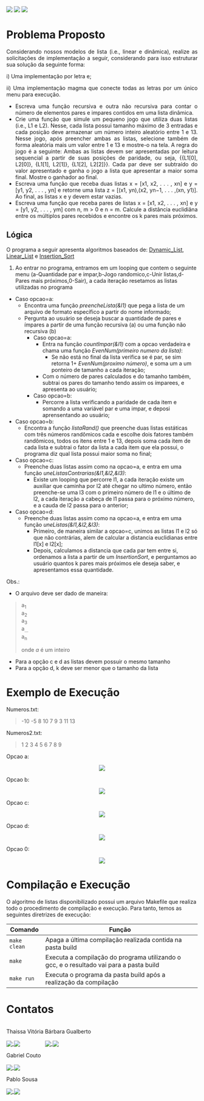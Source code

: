 <div style="display: inline-block;">
<img src="https://img.shields.io/badge/C-00599C?style=for-the-badge&logo=c&logoColor=white"/> 
<img src="https://img.shields.io/badge/Visual_Studio_Code-0078D4?style=for-the-badge&logo=visual%20studio%20code&logoColor=white"/> 
<img src="https://img.shields.io/badge/Ubuntu-E95420?style=for-the-badge&logo=ubuntu&logoColor=white"/> 
</a> 
</div>

# Problema Proposto
<div align="justify">
Considerando nossos modelos de lista (i.e., linear e dinâmica), realize as solicitações de implementação a seguir, considerando para isso estruturar sua solução da seguinte forma: 
  <p></p>
  <p>i) Uma implementação por letra e; </p>
  <p>ii) Uma implementação magma que conecte todas as letras por um único menu para execução.</p>
<ul style="none">
<li> Escreva uma função recursiva e outra não recursiva para contar o número de elementos pares e impares contidos em uma lista dinâmica. </li>
 
 <li>Crie uma função que simule um pequeno jogo que utiliza duas listas (i.e., L1 e L2). Nesse, cada lista possui tamanho máximo de 3 entradas e cada posição deve armazenar um número inteiro aleatório entre 1 e 13. Nesse jogo, após preencher ambas as listas, selecione também de forma aleatória mais um valor entre 1 e 13 e mostre-o na tela. A regra do jogo é a seguinte: Ambas as listas devem ser apresentadas por leitura sequencial a partir de suas posições de paridade, ou seja, {{L1[0], L2[0]}, {L1[1], L2[1]}, {L1[2], L2[2]}}. Cada par deve ser subtraído do valor apresentado e ganha o jogo a lista que apresentar a maior soma final. Mostre o ganhador ao final.</li>
 
 <li>Escreva uma função que receba duas listas x = [x1, x2, . . . , xn] e y = [y1, y2, . . . , yn] e retorne uma lista z = [(x1, yn),(x2, yn−1, . . . ,(xn, y1)]. Ao final, as listas x e y devem estar vazias.</li>
 
 <li>Escreva uma função que receba pares de listas x = [x1, x2, . . . , xn] e y = [y1, y2, . . . , ym] com n, m > 0 e n = m. Calcule a distância euclidiâna entre os múltiplos pares recebidos e encontre os k pares mais próximos.</li>
  </ul>
</div>

## Lógica
O programa a seguir apresenta algoritmos baseados de: [Dynamic_List](https://github.com/mpiress/dynamic_list.git), [Linear_List](https://github.com/mpiress/linear_list.git) e [Insertion_Sort](https://github.com/mpiress/InsertionSort.git)      
       
1) Ao entrar no programa, entramos em um looping que contem o seguinte menu (a-Quantidade par e impar,b-Jogo randomico,c-Unir listas,d-Pares mais próximos,0-Sair), a cada iteração resetamos as listas utilizadas no programa         
- Caso opcao=a:
  - Encontra uma função *preencheLista(&l1)* que pega a lista de um arquivo de formato específico a partir do nome informado;      
  - Pergunta ao usuário se deseja buscar a quantidade de pares e ímpares a partir de uma função recursiva (a) ou uma função não recursiva (b)     
    - Caso opcao=a:
      - Entra na função *countImpar(&l1)* com a opcao verdadeira e chama uma função *EvenNum(primeiro numero da lista)*:
        - Se não está no final da lista verifica se é par, se sim retorna 1+ *EvenNum(proximo número)*, e soma um a um ponteiro de tamanho a cada iteração;     
      - Com o número de pares calculados e do tamanho também, subtrai os pares do tamanho tendo assim os ímparees, e apresenta ao usuário;     
    - Caso opcao=b:
      - Percorre a lista verificando a paridade de cada item e somando a uma variável par e uma impar, e deposi aprensentando ao usuário;     
- Caso opcao=b:
  - Encontra a função *listaRand()* que preenche duas listas estáticas com três números randômicos cada e escolhe dois fatores também randômicos, todos os itens entre 1 e 13, depois soma cada item de cada lista e subtrai o fator da lista a cada item que ela possui, o programa diz qual lista possui maior soma no final;    
- Caso opcao=c:
  - Preenche duas listas assim como na opcao=a, e entra em uma função *uneListasContrarias(&l1,&l2,&l3)*:
    - Existe um looping que percorre l1, a cada iteração existe um auxiliar que caminha por l2 até chegar no ultimo número, então preenche-se uma l3 com o primeiro número de l1 e o último de l2, a cada iteração a cabeça de l1 passa para o próximo número, e a cauda de l2 passa para o anterior;
- Caso opcao=d:
  - Preenche duas listas assim como na opcao=a, e entra em uma função *uneListas(&l1,&l2,&l3)*:
    - Primeiro, de maneira similar a opcao=c, unimos as listas l1 e l2 só que não contrárias, alem de calcular a distancia euclidianas entre l1[x] e l2[x];     
    - Depois, calculamos a distancia que cada par tem entre si, ordenamos a lista a partir de um *InsertionSort*, e perguntamos ao usuário quantos k pares mais próximos ele deseja saber, e apresentamos essa quantidade.      

Obs.:    
- O arquivo deve ser dado de maneira:
>a<sub>1</sub><br>
>a<sub>2</sub><br>
>a<sub>3</sub><br>
>a<sub>...</sub><br>
>a<sub>n</sub><br>
>
>onde *a* é um inteiro
- Para a opção c e d as listas devem possuir o mesmo tamanho       
- Para a opção d, k deve ser menor que o tamanho da lista

# Exemplo de Execução
Numeros.txt:
> -10
> -5
> 8
> 10
> 7
> 9
> 3
> 11
> 13

Numeros2.txt:
> 1
> 2
> 3
> 4
> 5
> 6
> 7
> 8
> 9

Opcao a:
<p align="center">
	<img src="img/exemplo_exec_a.jpg"/> 
</p> 

Opcao b:
<p align="center">
	<img src="img/exemplo_exec_b.jpg"/> 
</p> 

Opcao c:
<p align="center">
	<img src="img/exemplo_exec_c.jpg"/> 
</p> 

Opcao d:
<p align="center">
	<img src="img/exemplo_exec_d.jpg"/> 
</p> 

Opcao 0:
<p align="center">
	<img src="img/exemplo_exec_0.jpg"/> 
</p> 

# Compilação e Execução

O algoritmo de listas disponibilizado possui um arquivo Makefile que realiza todo o procedimento de compilação e execução. Para tanto, temos as seguintes diretrizes de execução:

| Comando                |  Função                                                                                           |
| -----------------------| ------------------------------------------------------------------------------------------------- |
|  `make clean`          | Apaga a última compilação realizada contida na pasta build                                        |
|  `make`                | Executa a compilação do programa utilizando o gcc, e o resultado vai para a pasta build           |
|  `make run`            | Executa o programa da pasta build após a realização da compilação                                 |

# Contatos

<div style="display: inline-block;">
 <p align="justify"> Thaissa Vitória</p>
<a href="https://t.me/thaissadaldegan">
<img align="center" src="https://img.shields.io/badge/Telegram-2CA5E0?style=for-the-badge&logo=telegram&logoColor=white"/> 
</a>

<a href="https://www.linkedin.com/in/thaissa-vitoria-daldegan-6a84b9153/">
<img align="center" src="https://img.shields.io/badge/LinkedIn-0077B5?style=for-the-badge&logo=linkedin&logoColor=white"/>
</a>

</div>


<div style="display: inline-block;">
 <p align="justify">Bárbara Gualberto</p>
<a href="https://t.me/barbrinas">
<img align="center" src="https://img.shields.io/badge/Telegram-2CA5E0?style=for-the-badge&logo=telegram&logoColor=white"/> 
</a>

<a href="https://www.linkedin.com/in/barbara-gualberto/">
<img align="center" src="https://img.shields.io/badge/LinkedIn-0077B5?style=for-the-badge&logo=linkedin&logoColor=white"/>
</a>

</div>


 <div>
<p align="justify"> Gabriel Couto</p>
<a href="https://t.me/Couto1411">
<img align="center" src="https://img.shields.io/badge/Telegram-2CA5E0?style=for-the-badge&logo=telegram&logoColor=white"/> 

<a href="https://www.linkedin.com/in/gabriel-couto-582060200">
<img align="center" src="https://img.shields.io/badge/LinkedIn-0077B5?style=for-the-badge&logo=linkedin&logoColor=white"/>
</a>
</div>
  
  <div>
<p align="justify"> Pablo Sousa</p>
<a href="https://t.me/Pabloss_07">
<img align="center" src="https://img.shields.io/badge/Telegram-2CA5E0?style=for-the-badge&logo=telegram&logoColor=white"/> 

<a href="https://www.linkedin.com/in/pablo-silva-734b22202">
<img align="center" src="https://img.shields.io/badge/LinkedIn-0077B5?style=for-the-badge&logo=linkedin&logoColor=white"/>
</a>
</div>
